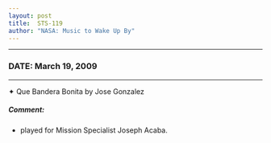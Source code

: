 ```yaml
---
layout: post
title:  STS-119
author: "NASA: Music to Wake Up By"
---
```


----
### DATE: March 19, 2009
----
✦ Que Bandera Bonita by Jose Gonzalez

##### Comment:
* played for Mission Specialist Joseph Acaba.
